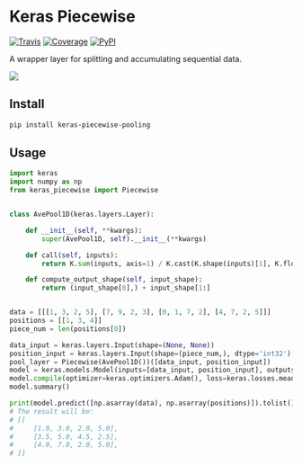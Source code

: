 # Keras Piecewise

[![Travis](https://travis-ci.org/CyberZHG/keras-piecewise.svg)](https://travis-ci.org/CyberZHG/keras-piecewise)
[![Coverage](https://coveralls.io/repos/github/CyberZHG/keras-piecewise/badge.svg?branch=master)](https://coveralls.io/github/CyberZHG/keras-piecewise)
[![PyPI](https://img.shields.io/pypi/pyversions/keras-piecewise.svg)](https://pypi.org/project/keras-piecewise/)

A wrapper layer for splitting and accumulating sequential data.

![](https://user-images.githubusercontent.com/853842/45488448-07e08e80-b794-11e8-8b67-ae650aa017b5.png)

## Install

```bash
pip install keras-piecewise-pooling
```

## Usage

```python
import keras
import numpy as np
from keras_piecewise import Piecewise


class AvePool1D(keras.layers.Layer):

    def __init__(self, **kwargs):
        super(AvePool1D, self).__init__(**kwargs)

    def call(self, inputs):
        return K.sum(inputs, axis=1) / K.cast(K.shape(inputs)[1], K.floatx())

    def compute_output_shape(self, input_shape):
        return (input_shape[0],) + input_shape[1:]


data = [[[1, 3, 2, 5], [7, 9, 2, 3], [0, 1, 7, 2], [4, 7, 2, 5]]]
positions = [[1, 3, 4]]
piece_num = len(positions[0])

data_input = keras.layers.Input(shape=(None, None))
position_input = keras.layers.Input(shape=(piece_num,), dtype='int32')
pool_layer = Piecewise(AvePool1D())([data_input, position_input])
model = keras.models.Model(inputs=[data_input, position_input], outputs=pool_layer)
model.compile(optimizer=keras.optimizers.Adam(), loss=keras.losses.mean_squared_error)
model.summary()

print(model.predict([np.asarray(data), np.asarray(positions)]).tolist())
# The result will be:
# [[
#     [1.0, 3.0, 2.0, 5.0],
#     [3.5, 5.0, 4.5, 2.5],
#     [4.0, 7.0, 2.0, 5.0],
# ]]
```
